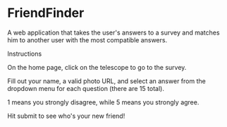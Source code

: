 # FriendFinder

A web application that takes the user's answers to a survey and matches him to another user with the most compatible answers.

Instructions

On the home page, click on the telescope to go to the survey.

Fill out your name, a valid photo URL, and select an answer from the dropdown menu for each question (there are 15 total). 

1 means you strongly disagree, while 5 means you strongly agree.

Hit submit to see who's your new friend!